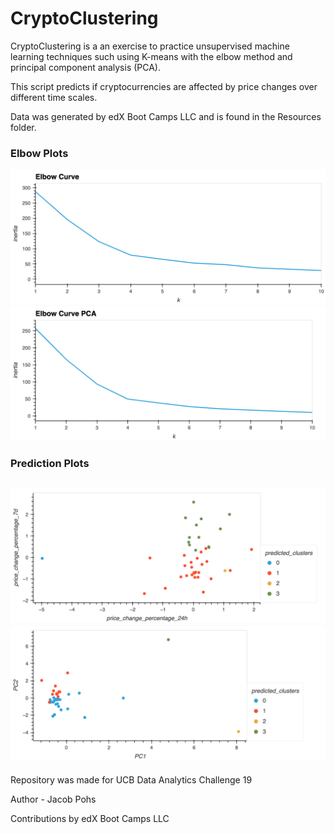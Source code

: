 # CryptoClustering

CryptoClustering is a an exercise to practice unsupervised machine learning techniques such using K-means with the elbow method and principal component analysis (PCA).

This script predicts if cryptocurrencies are affected by price changes over different time scales.

Data was generated by edX Boot Camps LLC and is found in the Resources folder.


### Elbow Plots
<img src="Figures/elbow_plot.png"></img>
<img src="Figures/PCA_elbow_plot.png"></img>

### Prediction Plots
<img src="Figures/prediction_plot.png"></img>
<img src="Figures/PCA_prediction_plot.png"></img>
---
Repository was made for UCB Data Analytics Challenge 19

Author - Jacob Pohs

Contributions by edX Boot Camps LLC